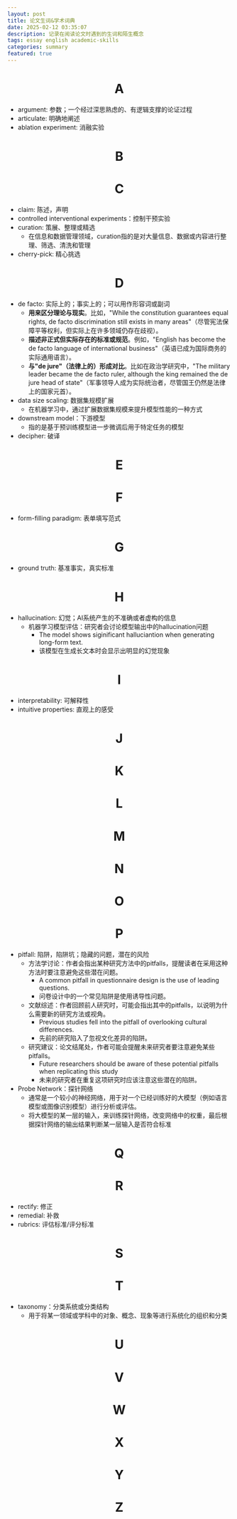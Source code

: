 ```yaml
---
layout: post
title: 论文生词&学术词典
date: 2025-02-12 03:35:07
description: 记录在阅读论文时遇到的生词和陌生概念
tags: essay english academic-skills
categories: summary
featured: true
---
```


<h1 style="text-align: center;">A</h1>

- argument: 参数；一个经过深思熟虑的、有逻辑支撑的论证过程
- articulate: 明确地阐述
- ablation experiment: 消融实验

<h1 style="text-align: center;">B</h1>

<h1 style="text-align: center;">C</h1>

- claim: 陈述，声明
- controlled interventional experiments：控制干预实验
- curation: 策展、整理或精选
  - 在信息和数据管理领域，curation指的是对大量信息、数据或内容进行整理、筛选、清洗和管理
- cherry-pick: 精心挑选


<h1 style="text-align: center;">D</h1>

- de facto: 实际上的；事实上的；可以用作形容词或副词
  - **用来区分理论与现实**。比如，"While the constitution guarantees equal rights, de facto discrimination still exists in many areas"（尽管宪法保障平等权利，但实际上在许多领域仍存在歧视）。
  - **描述非正式但实际存在的标准或规范**。例如，"English has become the de facto language of international business"（英语已成为国际商务的实际通用语言）。
  - **与"de jure"（法律上的）形成对比**。比如在政治学研究中，"The military leader became the de facto ruler, although the king remained the de jure head of state"（军事领导人成为实际统治者，尽管国王仍然是法律上的国家元首）。
- data size scaling: 数据集规模扩展
  - 在机器学习中，通过扩展数据集规模来提升模型性能的一种方式
- downstream model：下游模型
  - 指的是基于预训练模型进一步微调后用于特定任务的模型
- decipher: 破译

<h1 style="text-align: center;">E</h1>

<h1 style="text-align: center;">F</h1>

- form-filling paradigm: 表单填写范式

<h1 style="text-align: center;">G</h1>

- ground truth: 基准事实，真实标准

<h1 style="text-align: center;">H</h1>

- hallucination: 幻觉；AI系统产生的不准确或者虚构的信息
  - 机器学习模型评估：研究者会讨论模型输出中的hallucination问题
    - The model shows siginificant halluciantion when generating long-form text.
    - 该模型在生成长文本时会显示出明显的幻觉现象

<h1 style="text-align: center;">I</h1>

- interpretability: 可解释性
- intuitive properties: 直观上的感受

<h1 style="text-align: center;">J</h1>

<h1 style="text-align: center;">K</h1>

<h1 style="text-align: center;">L</h1>

<h1 style="text-align: center;">M</h1>

<h1 style="text-align: center;">N</h1>

<h1 style="text-align: center;">O</h1>

<h1 style="text-align: center;">P</h1>

- pitfall: 陷阱，陷阱坑；隐藏的问题，潜在的风险
  - 方法学讨论：作者会指出某种研究方法中的pitfalls，提醒读者在采用这种方法时要注意避免这些潜在问题。
    - A common pitfall in questionnaire design is the use of leading questions.
    - 问卷设计中的一个常见陷阱是使用诱导性问题。
  - 文献综述：作者回顾前人研究时，可能会指出其中的pitfalls，以说明为什么需要新的研究方法或视角。
    - Previous studies fell into the pitfall of overlooking cultural differences.
    - 先前的研究陷入了忽视文化差异的陷阱。
  - 研究建议：论文结尾处，作者可能会提醒未来研究者要注意避免某些pitfalls。
    - Future researchers should be aware of these potential pitfalls when replicating this study
    - 未来的研究者在重复这项研究时应该注意这些潜在的陷阱。
- Probe Network：探针网络
  - 通常是一个较小的神经网络，用于对一个已经训练好的大模型（例如语言模型或图像识别模型）进行分析或评估。
  - 将大模型的某一层的输入，来训练探针网络，改变网络中的权重，最后根据探针网络的输出结果判断某一层输入是否符合标准

<h1 style="text-align: center;">Q</h1>

<h1 style="text-align: center;">R</h1>

- rectify: 修正
- remedial: 补救
- rubrics: 评估标准/评分标准

<h1 style="text-align: center;">S</h1>

<h1 style="text-align: center;">T</h1>

- taxonomy：分类系统或分类结构
  - 用于将某一领域或学科中的对象、概念、现象等进行系统化的组织和分类


<h1 style="text-align: center;">U</h1>

<h1 style="text-align: center;">V</h1>

<h1 style="text-align: center;">W</h1>

<h1 style="text-align: center;">X</h1>

<h1 style="text-align: center;">Y</h1>

<h1 style="text-align: center;">Z</h1>
